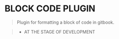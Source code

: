 # BLOCK CODE PLUGIN

> Plugin for formatting a block of code in gitbook.

> + AT THE STAGE OF DEVELOPMENT

